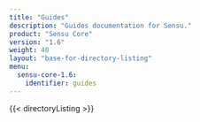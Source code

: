 ```yaml
---
title: "Guides"
description: "Guides documentation for Sensu."
product: "Sensu Core"
version: "1.6"
weight: 40
layout: "base-for-directory-listing"
menu:
  sensu-core-1.6:
    identifier: guides
---
```


{{< directoryListing >}}

